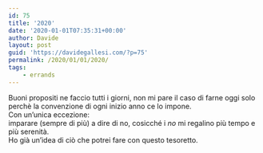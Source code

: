 ```yaml
---
id: 75
title: '2020'
date: '2020-01-01T07:35:31+00:00'
author: Davide
layout: post
guid: 'https://davidegallesi.com/?p=75'
permalink: /2020/01/01/2020/
tags:
    - errands
---
```


Buoni propositi ne faccio tutti i giorni, non mi pare il caso di farne oggi solo perchè la convenzione di ogni inizio anno ce lo impone.  
Con un’unica eccezione:  
imparare (sempre di più) a dire di no, cosicché i *no* mi regalino più tempo e più serenità.  
Ho già un’idea di ciò che potrei fare con questo tesoretto.